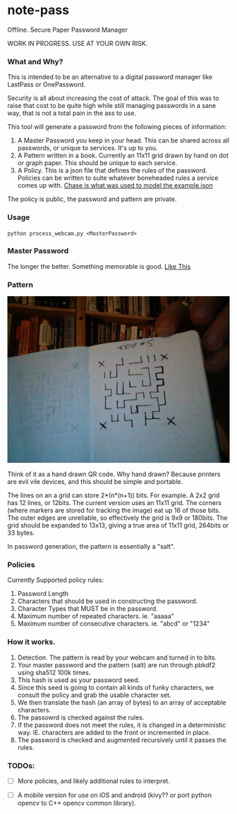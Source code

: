 # note-pass
Offline. Secure Paper Password Manager

WORK IN PROGRESS. USE AT YOUR OWN RISK.

### What and Why?

This is intended to be an alternative to a digital password manager like LastPass or OnePassword.

Security is all about increasing the cost of attack. The goal of this was to raise that cost to be quite high while still managing passwords in a sane way,
that is not a total pain in the ass to use.

This tool will generate a password from the following pieces of information:
1. A Master Password you keep in your head. This can be shared across all passwords, or unique to services. It's up to you.
2. A Pattern written in a book. Currently an 11x11 grid drawn by hand on dot or graph paper. This should be unique to each service.
3. A Policy. This is a json file that defines the rules of the password. Policies can be written to suite whatever boneheaded rules a service comes up with. [Chase is what was used to model the example.json](https://github.com/duffn/dumb-password-rules)

The policy is public, the password and pattern are private.

### Usage

`python process_webcam.py <MasterPassword>`

### Master Password

The longer the better. Something memorable is good. [Like This](https://xkcd.com/936/)

### Pattern

![Pattern Image](/test_pattern_5.jpg?raw=true)

Think of it as a hand drawn QR code. Why hand drawn? Because printers are evil vile devices, and this should be simple and portable.

The lines on an a grid can store 2*(n*(n+1)) bits. For example. A 2x2 grid has 12 lines, or 12bits.
The current version uses an 11x11 grid. The corners (where markers are stored for tracking the image) eat up 16 of those bits.
The outer edges are unreliable, so effectively the grid is 9x9 or 180bits. The grid should be expanded to 13x13, giving a true
area of 11x11 grid, 264bits or 33 bytes.

In password generation, the pattern is essentially a "salt".

### Policies
Currently Supported policy rules:
1. Password Length
2. Characters that should be used in constructing the password.
3. Character Types that MUST be in the password.
4. Maximum number of repeated characters. ie. "aaaaa"
5. Maximum number of consecutive characters. ie. "abcd" or "1234"

### How it works.

1. Detection. The pattern is read by your webcam and turned in to bits.
2. Your master password and the pattern (salt) are run through pbkdf2 using sha512 100k times.
3. This hash is used as your password seed.
4. Since this seed is going to contain all kinds of funky characters, we consult the policy and grab the usable character set.
5. We then translate the hash (an array of bytes) to an array of acceptable characters.
6. The passowrd is checked against the rules.
7. If the password does not meet the rules, it is changed in a deterministic way. IE. characters are added to the front or incremented in place.
8. The password is checked and augmented recursively until it passes the rules.

### TODOs:

- [ ] More policies, and likely additional rules to interpret.
- [ ] A mobile version for use on iOS and android (kivy?? or port python opencv to C++ opencv common library).

